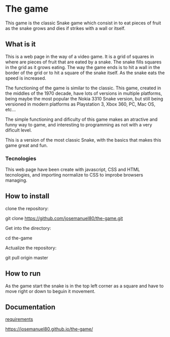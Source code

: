 # The game
 
This game is the classic Snake game which consist in to eat pieces of fruit as the snake grows and dies if strikes with a wall or itself.

## What is it

This is a web page in the way of a video game. It is a grid of squares in where are pieces of fruit that are eated by a snake. 
The snake fills squares in the grid as it grows eating. The way the game ends is to hit a wall in the border of the grid or to hit a square of the snake itself. As the snake eats the speed is increased.

The functioning of the game is similar to the classic. This game, created in the middles of the 1970 decade, have lots of versions in multiple platforms,
being maybe the most popular the Nokia 3310 Snake version, but still being versioned in modern platforms as Playstation 3, Xbox 360, PC, Mac OS, etc...

The simple functioning and dificulty of this game makes an atractive and funny way to game, and interesting to programming as not with a very dificult level.

This is a version of the most classic Snake, with the basics that makes this game great and fun.

### Tecnologies

This web page have been create with javascript, CSS and HTML tecnologies, and importing normalize to CSS to improbe browsers managing.

## How to install

clone the repository:

git clone https://github.com/josemanuel80/the-game.git

Get into the directory:

cd the-game

Actualize the repository:

git pull origin master


## How to run

As the game start the snake is in the top left corner as a square and have to move right or down to beguin it movement.

## Documentation

[requirements](./docs/readme.md)

https://josemanuel80.github.io/the-game/
